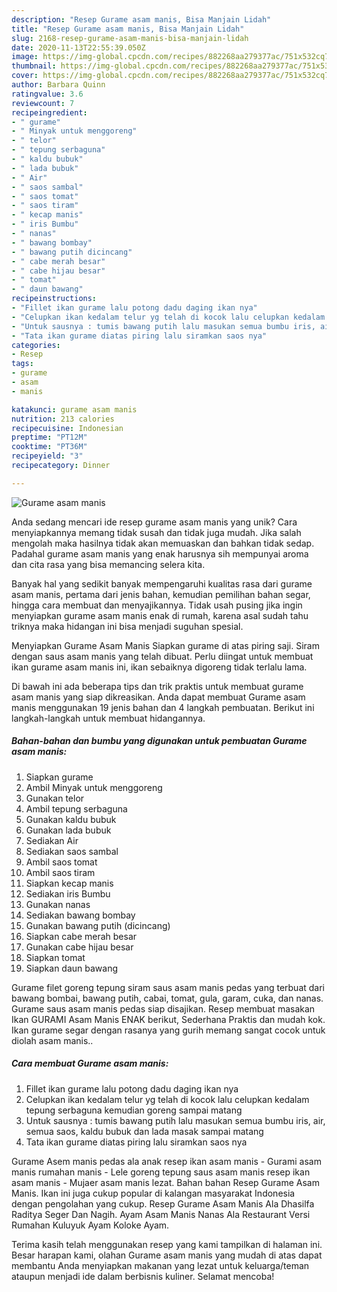 ```yaml
---
description: "Resep Gurame asam manis, Bisa Manjain Lidah"
title: "Resep Gurame asam manis, Bisa Manjain Lidah"
slug: 2168-resep-gurame-asam-manis-bisa-manjain-lidah
date: 2020-11-13T22:55:39.050Z
image: https://img-global.cpcdn.com/recipes/882268aa279377ac/751x532cq70/gurame-asam-manis-foto-resep-utama.jpg
thumbnail: https://img-global.cpcdn.com/recipes/882268aa279377ac/751x532cq70/gurame-asam-manis-foto-resep-utama.jpg
cover: https://img-global.cpcdn.com/recipes/882268aa279377ac/751x532cq70/gurame-asam-manis-foto-resep-utama.jpg
author: Barbara Quinn
ratingvalue: 3.6
reviewcount: 7
recipeingredient:
- " gurame"
- " Minyak untuk menggoreng"
- " telor"
- " tepung serbaguna"
- " kaldu bubuk"
- " lada bubuk"
- " Air"
- " saos sambal"
- " saos tomat"
- " saos tiram"
- " kecap manis"
- " iris Bumbu"
- " nanas"
- " bawang bombay"
- " bawang putih dicincang"
- " cabe merah besar"
- " cabe hijau besar"
- " tomat"
- " daun bawang"
recipeinstructions:
- "Fillet ikan gurame lalu potong dadu daging ikan nya"
- "Celupkan ikan kedalam telur yg telah di kocok lalu celupkan kedalam tepung serbaguna kemudian goreng sampai matang"
- "Untuk sausnya : tumis bawang putih lalu masukan semua bumbu iris, air, semua saos, kaldu bubuk dan lada masak sampai matang"
- "Tata ikan gurame diatas piring lalu siramkan saos nya"
categories:
- Resep
tags:
- gurame
- asam
- manis

katakunci: gurame asam manis 
nutrition: 213 calories
recipecuisine: Indonesian
preptime: "PT12M"
cooktime: "PT36M"
recipeyield: "3"
recipecategory: Dinner

---
```



![Gurame asam manis](https://img-global.cpcdn.com/recipes/882268aa279377ac/751x532cq70/gurame-asam-manis-foto-resep-utama.jpg)

Anda sedang mencari ide resep gurame asam manis yang unik? Cara menyiapkannya memang tidak susah dan tidak juga mudah. Jika salah mengolah maka hasilnya tidak akan memuaskan dan bahkan tidak sedap. Padahal gurame asam manis yang enak harusnya sih mempunyai aroma dan cita rasa yang bisa memancing selera kita.

Banyak hal yang sedikit banyak mempengaruhi kualitas rasa dari gurame asam manis, pertama dari jenis bahan, kemudian pemilihan bahan segar, hingga cara membuat dan menyajikannya. Tidak usah pusing jika ingin menyiapkan gurame asam manis enak di rumah, karena asal sudah tahu triknya maka hidangan ini bisa menjadi suguhan spesial.

Menyiapkan Gurame Asam Manis Siapkan gurame di atas piring saji. Siram dengan saus asam manis yang telah dibuat. Perlu diingat untuk membuat ikan gurame asam manis ini, ikan sebaiknya digoreng tidak terlalu lama.


Di bawah ini ada beberapa tips dan trik praktis untuk membuat gurame asam manis yang siap dikreasikan. Anda dapat membuat Gurame asam manis menggunakan 19 jenis bahan dan 4 langkah pembuatan. Berikut ini langkah-langkah untuk membuat hidangannya.

<!--inarticleads1-->

##### Bahan-bahan dan bumbu yang digunakan untuk pembuatan Gurame asam manis:

1. Siapkan  gurame
1. Ambil  Minyak untuk menggoreng
1. Gunakan  telor
1. Ambil  tepung serbaguna
1. Gunakan  kaldu bubuk
1. Gunakan  lada bubuk
1. Sediakan  Air
1. Sediakan  saos sambal
1. Ambil  saos tomat
1. Ambil  saos tiram
1. Siapkan  kecap manis
1. Sediakan  iris Bumbu
1. Gunakan  nanas
1. Sediakan  bawang bombay
1. Gunakan  bawang putih (dicincang)
1. Siapkan  cabe merah besar
1. Gunakan  cabe hijau besar
1. Siapkan  tomat
1. Siapkan  daun bawang


Gurame filet goreng tepung siram saus asam manis pedas yang terbuat dari bawang bombai, bawang putih, cabai, tomat, gula, garam, cuka, dan nanas. Gurame saus asam manis pedas siap disajikan. Resep membuat masakan Ikan GURAMI Asam Manis ENAK berikut, Sederhana Praktis dan mudah kok. Ikan gurame segar dengan rasanya yang gurih memang sangat cocok untuk diolah asam manis.. 

<!--inarticleads2-->

##### Cara membuat Gurame asam manis:

1. Fillet ikan gurame lalu potong dadu daging ikan nya
1. Celupkan ikan kedalam telur yg telah di kocok lalu celupkan kedalam tepung serbaguna kemudian goreng sampai matang
1. Untuk sausnya : tumis bawang putih lalu masukan semua bumbu iris, air, semua saos, kaldu bubuk dan lada masak sampai matang
1. Tata ikan gurame diatas piring lalu siramkan saos nya


Gurame Asem manis pedas ala anak resep ikan asam manis - Gurami asam manis rumahan manis - Lele goreng tepung saus asam manis resep ikan asam manis - Mujaer asam manis lezat. Bahan bahan Resep Gurame Asam Manis. Ikan ini juga cukup popular di kalangan masyarakat Indonesia dengan pengolahan yang cukup. Resep Gurame Asam Manis Ala Dhasilfa Raditya Seger Dan Nagih. Ayam Asam Manis Nanas Ala Restaurant Versi Rumahan Kuluyuk Ayam Koloke Ayam. 

Terima kasih telah menggunakan resep yang kami tampilkan di halaman ini. Besar harapan kami, olahan Gurame asam manis yang mudah di atas dapat membantu Anda menyiapkan makanan yang lezat untuk keluarga/teman ataupun menjadi ide dalam berbisnis kuliner. Selamat mencoba!
